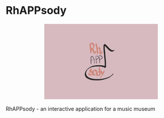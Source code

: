 # RhAPPsody
<p align="center">
<img src="img/logo.jpg" alt="RhAPPsody-logo" width="300"/> 
</p>
RhAPPsody - an interactive application for a music museum 
